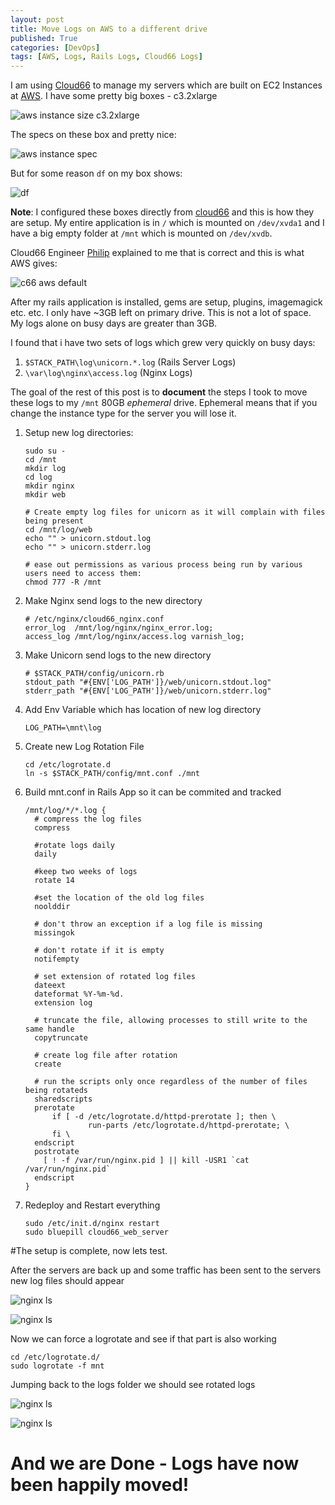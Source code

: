```yaml
---
layout: post
title: Move Logs on AWS to a different drive
published: True
categories: [DevOps]
tags: [AWS, Logs, Rails Logs, Cloud66 Logs]
---
```


I am using [Cloud66](http://cloud66.com) to manage my servers which are built on EC2 Instances at [AWS](http://aws.amazon.com). I have some pretty big boxes - c3.2xlarge

![aws instance size c3.2xlarge](/assets/post2/aws_instance_size.png)

The specs on these box and pretty nice:

![aws instance spec](/assets/post2/ec2_spec.png)

But for some reason `df` on my box shows:

![df](/assets/post2/df_on_instance.png)

 **Note**: I configured these boxes directly from [cloud66](http://cloud66.com) and this is how they are setup. My entire application is in `/` which is mounted on `/dev/xvda1` and I have a big empty folder at `/mnt` which is mounted on `/dev/xvdb`.


Cloud66 Engineer [Philip](https://www.linkedin.com/in/philipkallberg) explained to me that is correct and this is what AWS gives:

![c66 aws default](/assets/post2/cloud66_explanation1.png)

After my rails application is installed, gems are setup, plugins, imagemagick etc. etc. I only have ~3GB left on primary drive. This is not a lot of space. My logs alone on busy days are greater than 3GB.

I found that i have two sets of logs which grew very quickly on busy days:

1. `$STACK_PATH\log\unicorn.*.log` (Rails Server Logs)
2. `\var\log\nginx\access.log` (Nginx Logs)

The goal of the rest of this post is to **document** the steps I took to move these logs to my `/mnt` 80GB _ephemeral_ drive. Ephemeral means that if you change the instance type for the server you will lose it.

1. Setup new log directories:

    ```
    sudo su -
    cd /mnt
    mkdir log
    cd log
    mkdir nginx
    mkdir web

    # Create empty log files for unicorn as it will complain with files being present
    cd /mnt/log/web
    echo "" > unicorn.stdout.log
    echo "" > unicorn.stderr.log

    # ease out permissions as various process being run by various users need to access them:
    chmod 777 -R /mnt
    ```

2. Make Nginx send logs to the new directory

    ```
    # /etc/nginx/cloud66_nginx.conf
    error_log  /mnt/log/nginx/nginx_error.log;
    access_log /mnt/log/nginx/access.log varnish_log;
    ```

3. Make Unicorn send logs to the new directory

    ```
    # $STACK_PATH/config/unicorn.rb
    stdout_path "#{ENV['LOG_PATH']}/web/unicorn.stdout.log"
    stderr_path "#{ENV['LOG_PATH']}/web/unicorn.stderr.log"
    ```

4. Add Env Variable which has location of new log directory

    ```
    LOG_PATH=\mnt\log
    ```

5. Create new Log Rotation File

    ```
    cd /etc/logrotate.d
    ln -s $STACK_PATH/config/mnt.conf ./mnt
    ```

6.  Build mnt.conf in Rails App so it can be commited and tracked

    ```
    /mnt/log/*/*.log {
      # compress the log files
      compress

      #rotate logs daily
      daily

      #keep two weeks of logs
      rotate 14

      #set the location of the old log files
      noolddir

      # don't throw an exception if a log file is missing
      missingok

      # don't rotate if it is empty
      notifempty

      # set extension of rotated log files
      dateext
      dateformat %Y-%m-%d.
      extension log

      # truncate the file, allowing processes to still write to the same handle
      copytruncate

      # create log file after rotation
      create

      # run the scripts only once regardless of the number of files being rotateds
      sharedscripts
      prerotate
          if [ -d /etc/logrotate.d/httpd-prerotate ]; then \
                  run-parts /etc/logrotate.d/httpd-prerotate; \
          fi \
      endscript
      postrotate
        [ ! -f /var/run/nginx.pid ] || kill -USR1 `cat /var/run/nginx.pid`
      endscript
    }
    ```

7. Redeploy and Restart everything

    ```
    sudo /etc/init.d/nginx restart
    sudo bluepill cloud66_web_server
    ```

#The setup is complete, now lets test.

After the servers are back up and some traffic has been sent to the servers new log files should appear

![nginx ls](/assets/post2/nginx_log_ls.png)

![nginx ls](/assets/post2/unicorn_log_ls.png)

Now we can force a logrotate and see if that part is also working

```
cd /etc/logrotate.d/
sudo logrotate -f mnt
```

Jumping back to the logs folder we should see rotated logs

![nginx ls](/assets/post2/nginx_gzipped_log_ls.png)

![nginx ls](/assets/post2/unicorn_gzipped_log_ls.png)

# And we are Done - Logs have now been happily moved!

